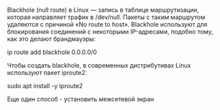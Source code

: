 Blackhole (null route) в Linux — запись в таблице маршрутизации, которая направляет трафик в /dev/null. Пакеты с таким маршрутом удаляются с причиной «No route to host».
Blackhole используют для блокирования соединений с некоторыми IP-адресами, подобно тому, как это делают брандмауэры:

ip route add blackhole 0.0.0.0/0

Чтобы создать blackhole, в современных дистрибутивах Linux используют пакет iproute2:

sudo apt install -y iproute2

Еще один способ - установить межсетевой экран